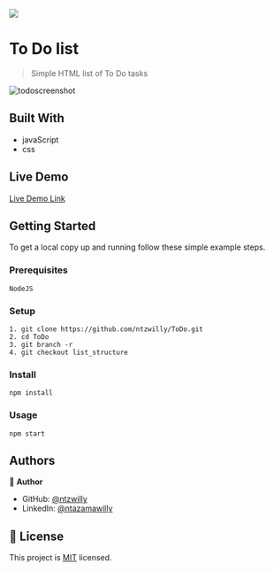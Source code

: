 ![](https://img.shields.io/badge/Microverse-blueviolet)

# To Do list

> Simple HTML list of To Do tasks

![todoscreenshot](https://user-images.githubusercontent.com/9049260/125768673-8ab5b3f7-120f-40c9-acc7-6eacbc75a50f.png)

## Built With

- javaScript
- css
## Live Demo

[Live Demo Link](https://ntzwilly.github.io/ToDo/dist/)

## Getting Started

   To get a local copy up and running follow these simple example steps.

### Prerequisites

    NodeJS
### Setup

    1. git clone https://github.com/ntzwilly/ToDo.git
    2. cd ToDo
    3. git branch -r
    4. git checkout list_structure

### Install

    npm install

### Usage

    npm start

## Authors

👤 **Author**

- GitHub: [@ntzwilly](https://github.com/ntzwilly)
- LinkedIn: [@ntazamawilly](https://linkedin.com/in/ntazama-willy-b676b7aa)

## 📝 License

This project is [MIT](./MIT.md) licensed.